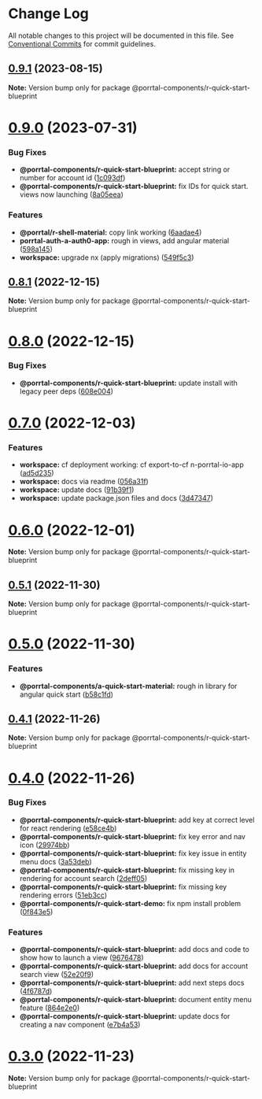 # Change Log

All notable changes to this project will be documented in this file.
See [Conventional Commits](https://conventionalcommits.org) for commit guidelines.

## [0.9.1](https://github.com/Comcast/Porrtal/compare/v0.9.0...v0.9.1) (2023-08-15)

**Note:** Version bump only for package @porrtal-components/r-quick-start-blueprint

# [0.9.0](https://github.com/Comcast/Porrtal/compare/v0.8.1...v0.9.0) (2023-07-31)

### Bug Fixes

- **@porrtal-components/r-quick-start-blueprint:** accept string or number for account id ([1c093df](https://github.com/Comcast/Porrtal/commit/1c093df4467f9d07dc80347d806ddde6beb4b595))
- **@porrtal-components/r-quick-start-blueprint:** fix IDs for quick start. views now launching ([8a05eea](https://github.com/Comcast/Porrtal/commit/8a05eeac7229b4dba52e3c1880dec964a96cd67b))

### Features

- **@porrtal/r-shell-material:** copy link working ([6aadae4](https://github.com/Comcast/Porrtal/commit/6aadae4d9596ffd94b924f87f0d1d4249941e702))
- **porrtal-auth-a-auth0-app:** rough in views, add angular material ([598a145](https://github.com/Comcast/Porrtal/commit/598a145fc1896971e841776fa30eaa25e4c10949))
- **workspace:** upgrade nx (apply migrations) ([549f5c3](https://github.com/Comcast/Porrtal/commit/549f5c353259b49d668ad91397b9b05a7fadb7e7))

## [0.8.1](https://github.com/Comcast/Porrtal/compare/v0.8.0...v0.8.1) (2022-12-15)

**Note:** Version bump only for package @porrtal-components/r-quick-start-blueprint

# [0.8.0](https://github.com/Comcast/Porrtal/compare/v0.7.0...v0.8.0) (2022-12-15)

### Bug Fixes

- **@porrtal-components/r-quick-start-blueprint:** update install with legacy peer deps ([608e004](https://github.com/Comcast/Porrtal/commit/608e004bd14fd4fe8401756fba8957b7af6e24d5))

# [0.7.0](https://github.com/Comcast/Porrtal/compare/v0.6.0...v0.7.0) (2022-12-03)

### Features

- **workspace:** cf deployment working: cf export-to-cf n-porrtal-io-app ([ad5d235](https://github.com/Comcast/Porrtal/commit/ad5d235240c305b7674aceda6f3d0f84f274b5e1))
- **workspace:** docs via readme ([056a31f](https://github.com/Comcast/Porrtal/commit/056a31f33f245a69b693869490079b6807271262))
- **workspace:** update docs ([91b39f1](https://github.com/Comcast/Porrtal/commit/91b39f1ad2049bba5f126c38365bd05f1e6cfec9))
- **workspace:** update package.json files and docs ([3d47347](https://github.com/Comcast/Porrtal/commit/3d47347412aaee8d8fc5043163625cc3fddb0188))

# [0.6.0](https://github.com/datumgeek/porrtal/compare/v0.5.1...v0.6.0) (2022-12-01)

**Note:** Version bump only for package @porrtal-components/r-quick-start-blueprint

## [0.5.1](https://github.com/datumgeek/porrtal/compare/v0.5.0...v0.5.1) (2022-11-30)

**Note:** Version bump only for package @porrtal-components/r-quick-start-blueprint

# [0.5.0](https://github.com/datumgeek/porrtal/compare/v0.4.1...v0.5.0) (2022-11-30)

### Features

- **@porrtal-components/a-quick-start-material:** rough in library for angular quick start ([b58c1fd](https://github.com/datumgeek/porrtal/commit/b58c1fd3ff9192f332d8f9ea70174ec235a66f33))

## [0.4.1](https://github.com/datumgeek/porrtal/compare/v0.4.0...v0.4.1) (2022-11-26)

**Note:** Version bump only for package @porrtal-components/r-quick-start-blueprint

# [0.4.0](https://github.com/datumgeek/porrtal/compare/v0.3.0...v0.4.0) (2022-11-26)

### Bug Fixes

- **@porrtal-components/r-quick-start-blueprint:** add key at correct level for react rendering ([e58ce4b](https://github.com/datumgeek/porrtal/commit/e58ce4b691eff6c803164e8d9ba5c6eb4e6cd248))
- **@porrtal-components/r-quick-start-blueprint:** fix key error and nav icon ([29974bb](https://github.com/datumgeek/porrtal/commit/29974bbf6b60e764f05a572010e68296d6d0919a))
- **@porrtal-components/r-quick-start-blueprint:** fix key issue in entity menu docs ([3a53deb](https://github.com/datumgeek/porrtal/commit/3a53debd53291b113c1297aff13a4cbdc5b3f4c5))
- **@porrtal-components/r-quick-start-blueprint:** fix missing key in rendering for account search ([2deff05](https://github.com/datumgeek/porrtal/commit/2deff053081904d3ea323d4d4ede639852efcc7f))
- **@porrtal-components/r-quick-start-blueprint:** fix missing key rendering errors ([51eb3cc](https://github.com/datumgeek/porrtal/commit/51eb3ccc2a4079a9eee8e8964c6a4274a6f2bda7))
- **@porrtal-components/r-quick-start-demo:** fix npm install problem ([0f843e5](https://github.com/datumgeek/porrtal/commit/0f843e542133a636884a8e175156e0dac2506bdd))

### Features

- **@porrtal-components/r-quick-start-blueprint:** add docs and code to show how to launch a view ([9676478](https://github.com/datumgeek/porrtal/commit/96764783c0094eb4f069bfe45298c3a83bab4f77))
- **@porrtal-components/r-quick-start-blueprint:** add docs for account search view ([52e20f9](https://github.com/datumgeek/porrtal/commit/52e20f9028292afd43ea6e1de8b43820ce1ff835))
- **@porrtal-components/r-quick-start-blueprint:** add next steps docs ([4f6787d](https://github.com/datumgeek/porrtal/commit/4f6787de774a764762b12e299b3e80fc5269acf0))
- **@porrtal-components/r-quick-start-blueprint:** document entity menu feature ([864e2e0](https://github.com/datumgeek/porrtal/commit/864e2e091482e374497d9e992881938a8c0d39e9))
- **@porrtal-components/r-quick-start-blueprint:** update docs for creating a nav component ([e7b4a53](https://github.com/datumgeek/porrtal/commit/e7b4a534de41f4971d1e54712c34f2e28da9cdc8))

# [0.3.0](https://github.com/datumgeek/porrtal/compare/v0.2.0...v0.3.0) (2022-11-23)

**Note:** Version bump only for package @porrtal-components/r-quick-start-blueprint
